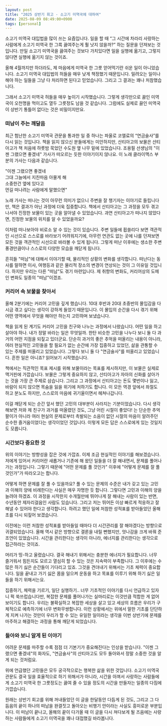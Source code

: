 ```yaml
---
layout: post
title: "2025 상반기 회고 - 소고기 미역국에 대하여"
date: 2025-08-09 08:49:00+0900
tags: [personal]
---
```


소고기 미역국 대입법을 많이 쓰는 요즘입니다. 일을 할 때 “그 시간에 차라리 사랑하는 사람에게 소고기 미역국 한 그륵 끓여주는게 훨 낫지 않을까?” 하는 질문을 던져보는 것입니다. 만일 소고기 미역국을 끓여주는 것보다 가치있다면 일을 실행에 옮기고, 그렇지 않다면 실행에 옮기지 않는 것이죠.

올해 4월까지만 하더라도, 제 마음에게 미역국 한 그릇 얻어먹기란 쉬운 일이 아니었습니다. 소고기 미역국 대입법의 허들을 매우 낮게 책정했기 때문입니다. 밀려오는 일이나 해야 하는 일들을 그냥 다 처리하면 된다고 믿었습니다. 그리고 그 결과는 꽤나 처참했습니다.

그래서 소고기 미역국 허들을 매우 높이기 시작했습니다. 그렇게 생각만으로 끓인 미역국이 오천명을 먹이고도 열두 그릇정도 남을 것 같습니다. 그럼에도 실제로 끓인 미역국이 상반기 통틀어 없다는 것은 비밀이지만요.

### 떠남이 주는 깨달음

최근 험난한 소고기 미역국 관문을 통과한 일 중 하나는 파울로 코엘료의 “연금술사”를 다시 읽는 것입니다. 책을 읽지 않으신 분들에게는 미안하지만, 산티아고의 보물은 산티아고가 책 처음에 하룻밤 묵었던 수도원 옆 나무 밑에 있었습니다. 조용필 선생님의 "이젠 그랬으면 좋겠네" 가사가 떠오르는 듯한 이야기이지 않나요. 이 노래 클라이맥스 부분의 가사는 다음과 같습니다.

"이젠 그랬으면 좋겠네<br>
그대 그늘에서 지친마음 아물게 해<br>
소중한건 옆에 있다고<br>
먼길 떠나려는 사람에게 말했으면"

노래 가사는 떠나는 것이 아무런 의미가 없으니 주변을 잘 챙기자는 이야기로 들립니다만, 책은 결과가 아닌 과정에 더욱 집중합니다. 책에서 산티아고는 그 과정을 모두 겪고 나서야 진정한 보물이 있는 곳을 알아낼 수 있었습니다. 과연 산티아고가 떠나지 않았다면, 진정한 보물의 위치를 알 수 있었을까요?

이처럼 떠나보아야 비로소 알 수 있는 것이 있습니다. 주변 일들에 휩쓸리다 보면 객관적인 시선으로 스스로를 바라보기 어려워지기에, 아무런 연관도 없는 곳에 나를 던져보면 모든 것을 객관적인 시선으로 바라볼 수 있게 됩니다. 그렇게 떠난 이후에는 생소한 주변 풍경만큼이나 스스로의 다양한 모습을 깨닫게 됩니다.

흔히들 "떠남"에 대해서 이야기할 때, 물리적인 상황의 변화를 생각합니다. 떠난다는 동사를 말하면 이사, 여행등과 같은 물리적 장소의 변경이 연상되는 것이 그 이유일 것입니다. 하지만 우리는 다른 "떠남"도 겪기 마련입니다. 제 취향의 변화도, 커리어상의 도메인 변화도 일종의 "떠남"이겠죠.

### 커리어 속 보물을 찾아서

올해 2분기에는 커리어 고민을 깊게 했습니다. 10대 후반과 20대 초중반의 몰입감을 다시금 겪고 싶다는 생각이 강하게 들었기 때문입니다. 이 몰입의 순간을 다시 겪기 위해 어떤 영역에서 무엇을 해야만 하는지 고민하며 보냈습니다.

책을 읽게 된 계기도 커리어 고민을 친구와 나누는 과정에서 나왔습니다. 어떤 일을 하고 살아야 하나. 내가 정말 바라는 일은 무엇일까. 한탄 비슷한 고민을 나누다 보니 둘 다 과거의 어떤 지점을 되짚고 있더군요. 단순히 과거의 좋은 추억을 떠올리는 내용이 아니라, 여러 현실적인 고민들을 할 필요가 없는 순간에 가장 집중하고 있었던, 삶을 관통할 수 있는 주제를 떠올리고 있었습니다. 그렇다 보니 둘 다 "연금술사"를 떠올리고 있었습니다. 흔한 일은 아니죠? 읽어보기 시작했습니다.

책에서는 직관적인 목표 제시를 위해 보물이라는 목표를 제시하지만, 이 보물은 실제로 맥거핀에 가깝습니다. 보물은 그렇게 중요하지 않고, 산티아고가 자아의 신화를 살아가는 것을 가장 큰 주제로 삼습니다. 그리고 그 과정에서 산티아고는 돈도 몇번이나 잃고, 바람이 되지 않으면 목숨을 잃을 위기에 처하기도 합니다. 이 모든 역경 앞에서 좌절도 하고 분노도 하지만, 스스로의 마음에 귀기울이면서 헤쳐나갑니다.

이걸 깨닫게 되는 순간 앞서 했던 고민의 대부분이 사라지는 기분이었습니다. 다시 생각해보면 저와 제 친구가 과거를 떠올렸던 것도, 그냥 어린 시절이 좋았다! 는 단순한 추억팔이가 아니라 여러 현실의 문제로부터 촉발되는 소음이 없던 시절의 마음이 알려주던 순수한 즐거움이었다는 생각이었던 것입니다. 이렇게 모든 답은 스스로에게 있는 것일지도 모릅니다.

### 시간보다 중요한 것

위의 이야기는 방향성을 잡은 것에 가깝죠. 이제 조금 현실적인 이야기를 해보겠습니다. 저에게 있어서 커리어란 새롭거나 기존에 해 왔던 일들을 더 잘 해내면서, 문제를 풀어나가는 과정입니다. 그렇기 때문에 "어떤 문제를 풀 것인가" 이후에 "어떻게 문제를 잘 풀 것인가"가 따라오고는 합니다.

어떻게 하면 문제를 잘 풀 수 있을까요? 풀 수 있는 문제의 수준은 내가 갖고 있는 고민과 이해의 양에 비례한다는 사실은 매우 자명한 듯 합니다. 그렇다면 고민과 이해의 양을 늘려야 하겠죠. 이 과정을 시작한지 수개월만에 뛰어나게 잘 해내는 사람이 있는 반면, 수년동안 제자리걸음인 사람도 있습니다. 그리고 저는 뛰어든 이상 빠르게 적응하고 잘 해낼 수 있어야 한다고 생각합니다. 하려고 했던 일에 처참한 성적표를 받아들었던 올해 초를 다시 되짚어 보겠습니다.

이전에는 이런 처참한 성적표를 받아들일 때마다 더 시간관리를 잘 해야겠다는 방향으로 귀결되었습니다. 올해 역시 같은 방향으로 결론을 내릴 뻔했지만, 엇나감을 크게 바꿔 준 조언이 있었습니다. 시간을 관리한다는 생각이 아니라, 에너지를 관리한다는 생각으로 접근하라는 것이죠.

머리가 띵-하고 울렸습니다. 결국 해내기 위해서는 충분한 에너지가 필요합니다. 너무 즐거워서 힘든지도 모르고 열심히 할 수 있는 것은 지속력이 부족합니다. 그 이후에는 수많은 하기 싫은 순간들이 기다리고 있죠. 그것을 견뎌내기 위해서는 기초 체력이 중요합니다. 일을 끝내고 가기 싫은 몸을 일으켜 운동을 하고 목표를 이루기 위해 하기 싫은 일들을 하기 위해서는요.

집중하기, 체력을 기르기, 일단 실행하기.. 너무 기초적인 이야기를 다시 언급하고 있자니 퍽 쑥쓰럽습니다만, 복잡한 문제를 풀어나가는 실마리로는 이것만큼 적합한 게 없어보이기도 합니다. 우리는 불확실하고 복잡한 세상을 살고 있고 세상의 흐름은 우리가 구체적으로 예측하기에 너무 변화무쌍합니다. 이런 상황에서는 위에서 말한 기초를 단단하게 지켜 나가는 것만이 우리가 할 수 있는 유일한 일이라는 생각을 이번 상반기에 문제를 마주하고 해결하는 과정을 통해 깨닫게 되었습니다.

### 돌아와 보니 알게 된 이야기

어려운 문제를 마주할 수록 점점 더 기본기가 중요해진다는 인상을 받습니다. "이젠 그랬으면 좋겠네"의 화자도, "연금술사"의 산티아고도 모두 돌아와서 정말 소중한 것을 알게 되는 것처럼요.

위에 언급했던 고민들은 모두 궁극적으로는 행복한 삶을 위한 것입니다. 소고기 미역국 관문도 결국 일을 효율적으로 하기 위해서가 아니라, 시간을 아껴서 사랑하는 사람들에게 소고기 미역국 한 그릇정도는 끓여 줄 수 있을 정도의 시간을 만들자는 일종의 다짐에 가깝습니다.

원래는 상반기 회고를 위해 꺼내들었던 이 글을 한달동안 다듬게 된 것도, 그리고 그 다듬음의 끝이 하나의 떠남을 완결짓고 돌아오는 비행기 안이라는 사실도 흥미로운 부분입니다. 이 떠남이 끝나고, 올해의 끝이 다가올 때 이 글을 다시 쳐다보게 될 즈음에는 사랑하는 사람들에게 소고기 미역국을 꽤나 대접했길 바라봅니다.
